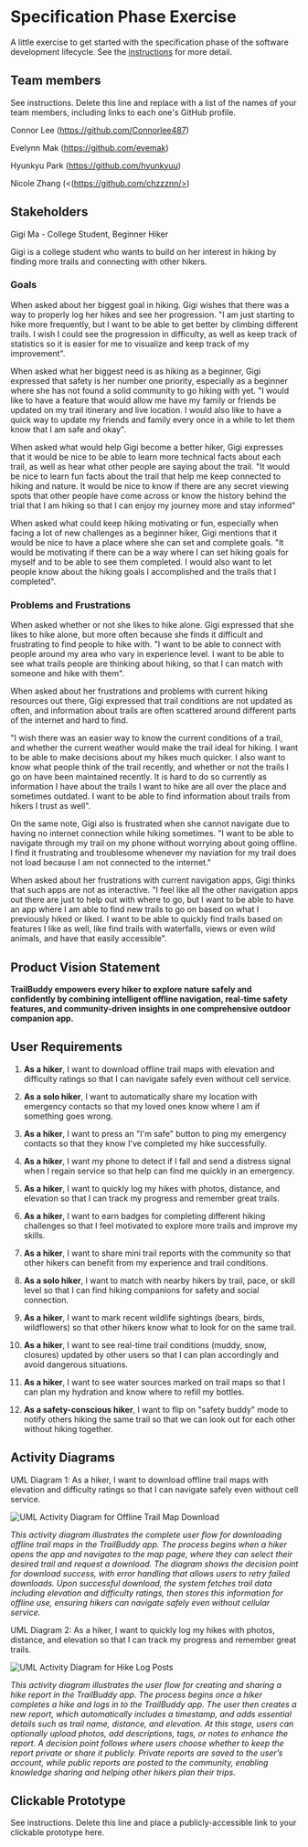 # Specification Phase Exercise

A little exercise to get started with the specification phase of the software development lifecycle. See the [instructions](instructions.md) for more detail.

## Team members

See instructions. Delete this line and replace with a list of the names of your team members, including links to each one's GitHub profile.

Connor Lee (<https://github.com/Connorlee487>)

Evelynn Mak (<https://github.com/evemak>)

Hyunkyu Park (<https://github.com/hyunkyuu>)

Nicole Zhang (<(https://github.com/chzzznn/>)

## Stakeholders
Gigi Ma - College Student, Beginner Hiker

Gigi is a college student who wants to build on her interest in hiking by finding more trails and connecting with other hikers. 

### Goals 
When asked about her biggest goal in hiking. Gigi wishes that there was a way to properly log her hikes and see her progression. "I am just starting to hike more frequently, but I want to be able to get better by climbing different trails. I wish I could see the progression in difficulty, as well as keep track of statistics so it is easier for me to visualize and keep track of my improvement".

When asked what her biggest need is as hiking as a beginner, Gigi expressed that safety is her number one priority, especially as a beginner where she has not found a solid community to go hiking with yet. "I would like to have a feature that would allow me have my family or friends be updated on my trail itinerary and live location. I would also like to have a quick way to update my friends and family every once in a while to let them know that I am safe and okay".

When asked what would help Gigi become a better hiker, Gigi expresses that it would be nice to be able to learn more technical facts about each trail, as well as hear what other people are saying about the trail. "It would be nice to learn fun facts about the trail that help me keep connected to hiking and nature. It would be nice to know if there are any secret viewing spots that other people have come across or know the history behind the trial that I am hiking so that I can enjoy my journey more and stay informed"

When asked what could keep hiking motivating or fun, especially when facing a lot of new challenges as a beginner hiker, Gigi mentions that it would be nice to have a place where she can set and complete goals. "It would be motivating if there can be a way where I can set hiking goals for myself and to be able to see them completed. I would also want to let people know about the hiking goals I accomplished and the trails that I completed".




### Problems and Frustrations
When asked whether or not she likes to hike alone. Gigi expressed that she likes to hike alone, but more often because she finds it difficult and frustrating to find people to hike with. "I want to be able to connect with people around my area who vary in experience level. I want to be able to see what trails people are thinking about hiking, so that I can match with someone and hike with them".

When asked about her frustrations and problems with current hiking resources out there, Gigi expressed that trail conditions are not updated as often, and information about trails are often scattered around different parts of the internet and hard to find. 

"I wish there was an easier way to know the current conditions of a trail, and whether the current weather would make the trail ideal for hiking. I want to be able to make decisions about my hikes much quicker. I also want to know what people think of the trail recently, and whether or not the trails I go on have been maintained recently. It is hard to do so currently as information I have about the trails I want to hike are all over the place and sometimes outdated. I want to be able to find information about trails from hikers I trust as well". 

On the same note, Gigi also is frustrated when she cannot navigate due to having no internet connection while hiking sometimes. "I want to be able to navigate through my trail on my phone without worrying about going offline. I find it frustrating and troublesome whenever my naviation for my trail does not load because I am not connected to the internet."

When asked about her frustrations with current navigation apps, Gigi thinks that such apps are not as interactive. "I feel like all the other navigation apps out there are just to help out with where to go, but I want to be able to have an app where I am able to find new trails to go on based on what I previously hiked or liked. I want to be able to quickly find trails based on features I like as well, like find trails with waterfalls, views or even wild animals, and have that easily accessible". 


## Product Vision Statement

**TrailBuddy empowers every hiker to explore nature safely and confidently by combining intelligent offline navigation, real-time safety features, and community-driven insights in one comprehensive outdoor companion app.**

## User Requirements

1. **As a hiker**, I want to download offline trail maps with elevation and difficulty ratings so that I can navigate safely even without cell service.

2. **As a solo hiker**, I want to automatically share my location with emergency contacts so that my loved ones know where I am if something goes wrong.

3. **As a hiker**, I want to press an "I'm safe" button to ping my emergency contacts so that they know I've completed my hike successfully.

4. **As a hiker**, I want my phone to detect if I fall and send a distress signal when I regain service so that help can find me quickly in an emergency.

5. **As a hiker**, I want to quickly log my hikes with photos, distance, and elevation so that I can track my progress and remember great trails.

6. **As a hiker**, I want to earn badges for completing different hiking challenges so that I feel motivated to explore more trails and improve my skills.

7. **As a hiker**, I want to share mini trail reports with the community so that other hikers can benefit from my experience and trail conditions.

8. **As a solo hiker**, I want to match with nearby hikers by trail, pace, or skill level so that I can find hiking companions for safety and social connection.

9. **As a hiker**, I want to mark recent wildlife sightings (bears, birds, wildflowers) so that other hikers know what to look for on the same trail.

10. **As a hiker**, I want to see real-time trail conditions (muddy, snow, closures) updated by other users so that I can plan accordingly and avoid dangerous situations.

11. **As a hiker**, I want to see water sources marked on trail maps so that I can plan my hydration and know where to refill my bottles.

12. **As a safety-conscious hiker**, I want to flip on "safety buddy" mode to notify others hiking the same trail so that we can look out for each other without hiking together.

## Activity Diagrams

UML Diagram 1: As a hiker, I want to download offline trail maps with elevation and difficulty ratings so that I can navigate safely even without cell service.

![UML Activity Diagram for Offline Trail Map Download](images/UML_diagram_1.png)

*This activity diagram illustrates the complete user flow for downloading offline trail maps in the TrailBuddy app. The process begins when a hiker opens the app and navigates to the map page, where they can select their desired trail and request a download. The diagram shows the decision point for download success, with error handling that allows users to retry failed downloads. Upon successful download, the system fetches trail data including elevation and difficulty ratings, then stores this information for offline use, ensuring hikers can navigate safely even without cellular service.*

UML Diagram 2: As a hiker, I want to quickly log my hikes with photos, distance, and elevation so that I can track my progress and remember great trails.

![UML Activity Diagram for Hike Log Posts](images/UML_diagram_2.png)

*This activity diagram illustrates the user flow for creating and sharing a hike report in the TrailBuddy app. The process begins once a hiker completes a hike and logs in to the TrailBuddy app. The user then creates a new report, which automatically includes a timestamp, and adds essential details such as trail name, distance, and elevation. At this stage, users can optionally upload photos, add descriptions, tags, or notes to enhance the report. A decision point follows where users choose whether to keep the report private or share it publicly. Private reports are saved to the user’s account, while public reports are posted to the community, enabling knowledge sharing and helping other hikers plan their trips.*

## Clickable Prototype

See instructions. Delete this line and place a publicly-accessible link to your clickable prototype here.
